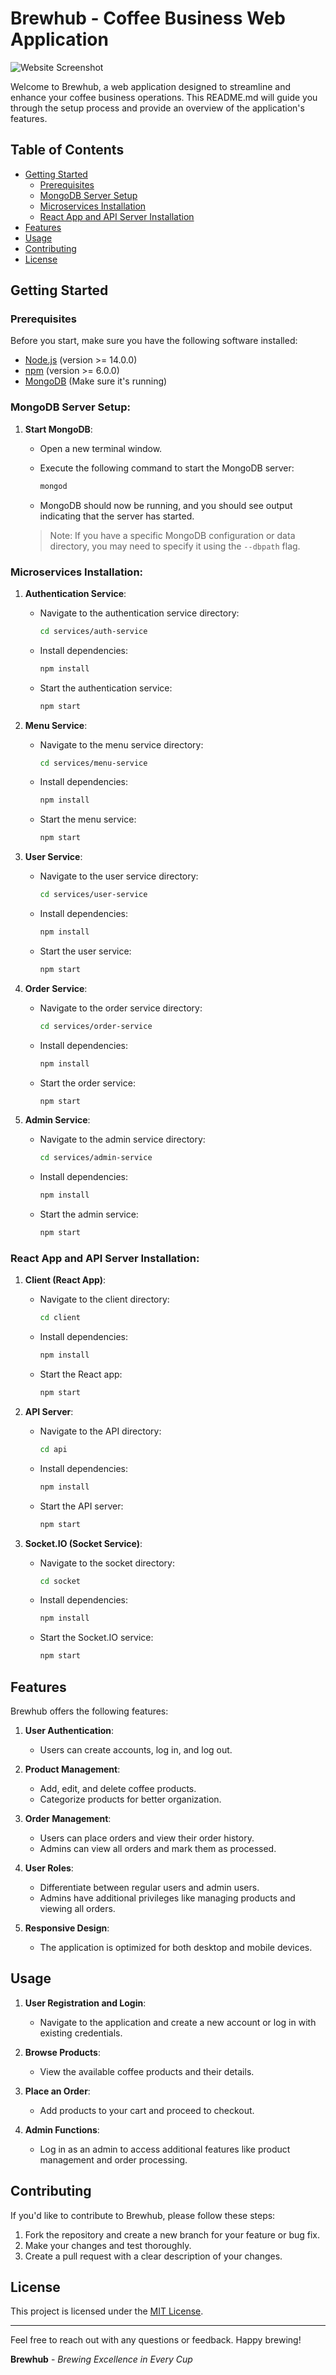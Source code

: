 # Brewhub - Coffee Business Web Application

![Website Screenshot](./images/website_screenshot.png)

Welcome to Brewhub, a web application designed to streamline and enhance your coffee business operations. This README.md will guide you through the setup process and provide an overview of the application's features.

## Table of Contents

- [Getting Started](#getting-started)
  - [Prerequisites](#prerequisites)
  - [MongoDB Server Setup](#mongodb-server-setup)
  - [Microservices Installation](#microservices-installation)
  - [React App and API Server Installation](#react-app-and-api-server-installation)
- [Features](#features)
- [Usage](#usage)
- [Contributing](#contributing)
- [License](#license)

## Getting Started

### Prerequisites

Before you start, make sure you have the following software installed:

- [Node.js](https://nodejs.org/) (version >= 14.0.0)
- [npm](https://www.npmjs.com/) (version >= 6.0.0)
- [MongoDB](https://www.mongodb.com/) (Make sure it's running)


### MongoDB Server Setup:

1. **Start MongoDB**:

   - Open a new terminal window.
   - Execute the following command to start the MongoDB server:

     ```bash
     mongod
     ```

   - MongoDB should now be running, and you should see output indicating that the server has started.

   > Note: If you have a specific MongoDB configuration or data directory, you may need to specify it using the `--dbpath` flag.

### Microservices Installation:

1. **Authentication Service**:
   - Navigate to the authentication service directory:

     ```bash
     cd services/auth-service
     ```

   - Install dependencies:

     ```bash
     npm install
     ```

   - Start the authentication service:

     ```bash
     npm start
     ```

2. **Menu Service**:
   - Navigate to the menu service directory:

     ```bash
     cd services/menu-service
     ```

   - Install dependencies:

     ```bash
     npm install
     ```

   - Start the menu service:

     ```bash
     npm start
     ```

3. **User Service**:
   - Navigate to the user service directory:

     ```bash
     cd services/user-service
     ```

   - Install dependencies:

     ```bash
     npm install
     ```

   - Start the user service:

     ```bash
     npm start
     ```

4. **Order Service**:
   - Navigate to the order service directory:

     ```bash
     cd services/order-service
     ```

   - Install dependencies:

     ```bash
     npm install
     ```

   - Start the order service:

     ```bash
     npm start
     ```

5. **Admin Service**:
   - Navigate to the admin service directory:

     ```bash
     cd services/admin-service
     ```

   - Install dependencies:

     ```bash
     npm install
     ```

   - Start the admin service:

     ```bash
     npm start
     ```

### React App and API Server Installation:

1. **Client (React App)**:
   - Navigate to the client directory:

     ```bash
     cd client
     ```

   - Install dependencies:

     ```bash
     npm install
     ```

   - Start the React app:

     ```bash
     npm start
     ```

2. **API Server**:
   - Navigate to the API directory:

     ```bash
     cd api
     ```

   - Install dependencies:

     ```bash
     npm install
     ```

   - Start the API server:

     ```bash
     npm start
     ```

3. **Socket.IO (Socket Service)**:
   - Navigate to the socket directory:

     ```bash
     cd socket
     ```

   - Install dependencies:

     ```bash
     npm install
     ```

   - Start the Socket.IO service:

     ```bash
     npm start
     ```



## Features

Brewhub offers the following features:

1. **User Authentication**:
   - Users can create accounts, log in, and log out.

2. **Product Management**:
   - Add, edit, and delete coffee products.
   - Categorize products for better organization.

3. **Order Management**:
   - Users can place orders and view their order history.
   - Admins can view all orders and mark them as processed.

4. **User Roles**:
   - Differentiate between regular users and admin users.
   - Admins have additional privileges like managing products and viewing all orders.

5. **Responsive Design**:
   - The application is optimized for both desktop and mobile devices.

## Usage

1. **User Registration and Login**:
   - Navigate to the application and create a new account or log in with existing credentials.

2. **Browse Products**:
   - View the available coffee products and their details.

3. **Place an Order**:
   - Add products to your cart and proceed to checkout.

4. **Admin Functions**:
   - Log in as an admin to access additional features like product management and order processing.

## Contributing

If you'd like to contribute to Brewhub, please follow these steps:

1. Fork the repository and create a new branch for your feature or bug fix.
2. Make your changes and test thoroughly.
3. Create a pull request with a clear description of your changes.

## License

This project is licensed under the [MIT License](LICENSE).

---

Feel free to reach out with any questions or feedback. Happy brewing!

**Brewhub** - *Brewing Excellence in Every Cup*
